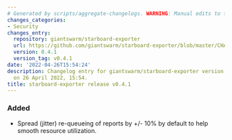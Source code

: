 ```yaml
---
# Generated by scripts/aggregate-changelogs. WARNING: Manual edits to this files will be overwritten.
changes_categories:
- Security
changes_entry:
  repository: giantswarm/starboard-exporter
  url: https://github.com/giantswarm/starboard-exporter/blob/master/CHANGELOG.md#041---2022-04-26
  version: 0.4.1
  version_tag: v0.4.1
date: '2022-04-26T15:54:24'
description: Changelog entry for giantswarm/starboard-exporter version 0.4.1, published
  on 26 April 2022, 15:54.
title: starboard-exporter release v0.4.1
---
```


### Added
- Spread (jitter) re-queueing of reports by +/- 10% by default to help smooth resource utilization.
